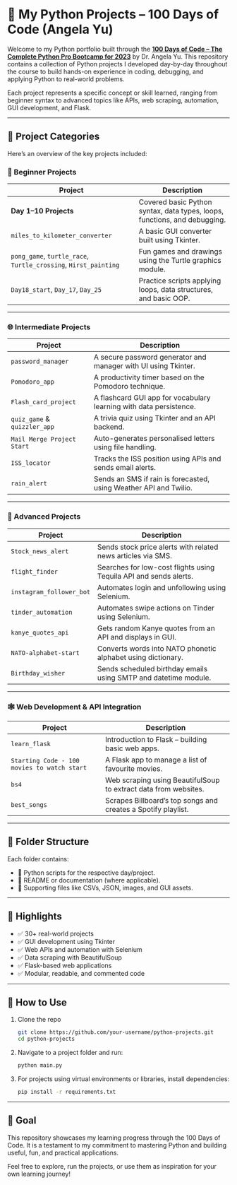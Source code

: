 # 🐍 My Python Projects – 100 Days of Code (Angela Yu)

Welcome to my Python portfolio built through the **[100 Days of Code – The Complete Python Pro Bootcamp for 2023](https://www.udemy.com/course/100-days-of-code/)** by Dr. Angela Yu. This repository contains a collection of Python projects I developed day-by-day throughout the course to build hands-on experience in coding, debugging, and applying Python to real-world problems.

Each project represents a specific concept or skill learned, ranging from beginner syntax to advanced topics like APIs, web scraping, automation, GUI development, and Flask.

---

## 📂 Project Categories

Here’s an overview of the key projects included:

### 🚀 Beginner Projects

| Project                                                         | Description                                                               |
| --------------------------------------------------------------- | ------------------------------------------------------------------------- |
| **Day 1–10 Projects**                                           | Covered basic Python syntax, data types, loops, functions, and debugging. |
| `miles_to_kilometer_converter`                                  | A basic GUI converter built using Tkinter.                                |
| `pong_game`, `turtle_race`, `Turtle_crossing`, `Hirst_painting` | Fun games and drawings using the Turtle graphics module.                  |
| `Day18_start`, `Day_17`, `Day_25`                               | Practice scripts applying loops, data structures, and basic OOP.          |

---

### 🌐 Intermediate Projects

| Project                      | Description                                                        |
| ---------------------------- | ------------------------------------------------------------------ |
| `password_manager`           | A secure password generator and manager with UI using Tkinter.     |
| `Pomodoro_app`               | A productivity timer based on the Pomodoro technique.              |
| `Flash_card_project`         | A flashcard GUI app for vocabulary learning with data persistence. |
| `quiz_game` & `quizzler_app` | A trivia quiz using Tkinter and an API backend.                    |
| `Mail Merge Project Start`   | Auto-generates personalised letters using file handling.           |
| `ISS_locator`                | Tracks the ISS position using APIs and sends email alerts.         |
| `rain_alert`                 | Sends an SMS if rain is forecasted, using Weather API and Twilio.  |

---

### 🧠 Advanced Projects

| Project                  | Description                                                       |
| ------------------------ | ----------------------------------------------------------------- |
| `Stock_news_alert`       | Sends stock price alerts with related news articles via SMS.      |
| `flight_finder`          | Searches for low-cost flights using Tequila API and sends alerts. |
| `instagram_follower_bot` | Automates login and unfollowing using Selenium.                   |
| `tinder_automation`      | Automates swipe actions on Tinder using Selenium.                 |
| `kanye_quotes_api`       | Gets random Kanye quotes from an API and displays in GUI.         |
| `NATO-alphabet-start`    | Converts words into NATO phonetic alphabet using dictionary.      |
| `Birthday_wisher`        | Sends scheduled birthday emails using SMTP and datetime module.   |

---

### 🕸️ Web Development & API Integration

| Project                                     | Description                                                     |
| ------------------------------------------- | --------------------------------------------------------------- |
| `learn_flask`                               | Introduction to Flask – building basic web apps.                |
| `Starting Code - 100 movies to watch start` | A Flask app to manage a list of favourite movies.               |
| `bs4`                                       | Web scraping using BeautifulSoup to extract data from websites. |
| `best_songs`                                | Scrapes Billboard’s top songs and creates a Spotify playlist.   |

---

## 📁 Folder Structure

Each folder contains:

* 📄 Python scripts for the respective day/project.
* 📜 README or documentation (where applicable).
* 🔧 Supporting files like CSVs, JSON, images, and GUI assets.

---

## 📌 Highlights

* ✅ 30+ real-world projects
* ✅ GUI development using Tkinter
* ✅ Web APIs and automation with Selenium
* ✅ Data scraping with BeautifulSoup
* ✅ Flask-based web applications
* ✅ Modular, readable, and commented code

---

## 📖 How to Use

1. Clone the repo

   ```bash
   git clone https://github.com/your-username/python-projects.git
   cd python-projects
   ```

2. Navigate to a project folder and run:

   ```bash
   python main.py
   ```

3. For projects using virtual environments or libraries, install dependencies:

   ```bash
   pip install -r requirements.txt
   ```

---

## 🎯 Goal

This repository showcases my learning progress through the 100 Days of Code. It is a testament to my commitment to mastering Python and building useful, fun, and practical applications.

Feel free to explore, run the projects, or use them as inspiration for your own learning journey!
